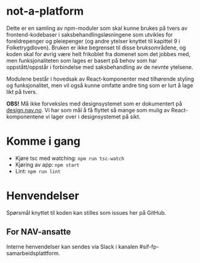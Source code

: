 not-a-platform
================

Dette er en samling av npm-moduler som skal kunne brukes på tvers av frontend-kodebaser i saksbehandlingsløsningene som utvikles for foreldrepenger og pleiepenger (og andre ytelser knyttet til kapittel 9 i Folketrygdloven). Bruken er ikke begrenset til disse bruksområdene, og koden skal for øvrig være helt frikoblet fra domenet som det jobbes med, men funksjonaliteten som lages er basert på behov som har oppstått/oppstår i forbindelse med saksbehandling av de nevnte ytelsene.

Modulene består i hovedsak av React-komponenter med tilhørende styling og funksjonalitet, men vil også kunne omfatte andre ting som er lurt å lage likt på tvers.

**OBS!** Må ikke forveksles med designsystemet som er dokumentert på [design.nav.no](https://design.nav.no). Vi har som mål å få flyttet så mange som mulig av React-komponentene vi lager over i designsystemet på sikt.


# Komme i gang

* Kjøre tsc med watching: `npm run tsc-watch`
* Kjøring av app: `npm start`
* Lint: `npm run lint`

# Henvendelser

Spørsmål knyttet til koden kan stilles som issues her på GitHub.

## For NAV-ansatte

Interne henvendelser kan sendes via Slack i kanalen #sif-fp-samarbeidsplattform.
